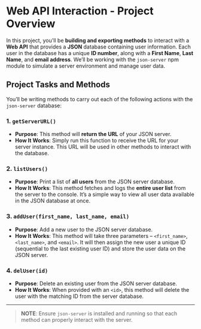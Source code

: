 # Web API Interaction - Project Overview

In this project, you'll be **building and exporting methods** to interact with a **Web API** that provides a **JSON** database containing user information. Each user in the database has a unique **ID number**, along with a **First Name**, **Last Name**, and **email address**. We’ll be working with the `json-server` npm module to simulate a server environment and manage user data.

## Project Tasks and Methods

You’ll be writing methods to carry out each of the following actions with the `json-server` database:

### 1. `getServerURL()`
   - **Purpose**: This method will **return the URL** of your JSON server.
   - **How It Works**: Simply run this function to receive the URL for your server instance. This URL will be used in other methods to interact with the database.

### 2. `listUsers()`
   - **Purpose**: Print a list of **all users** from the JSON server database.
   - **How It Works**: This method fetches and logs the **entire user list** from the server to the console. It’s a simple way to view all user data available in the JSON database at once.

### 3. `addUser(first_name, last_name, email)`
   - **Purpose**: Add a new user to the JSON server database.
   - **How It Works**: This method will take three parameters – `<first_name>`, `<last_name>`, and `<email>`. It will then assign the new user a unique ID (sequential to the last existing user ID) and store the user data on the JSON server.

### 4. `delUser(id)`
   - **Purpose**: Delete an existing user from the JSON server database.
   - **How It Works**: When provided with an `<id>`, this method will delete the user with the matching ID from the server database.

---
  
> **NOTE**: Ensure `json-server` is installed and running so that each method can properly interact with the server.
